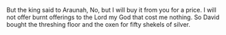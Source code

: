 But the king said to Araunah, No, but I will buy it from you for a price. I will not offer burnt offerings to the Lord my God that cost me nothing. So David bought the threshing floor and the oxen for fifty shekels of silver.
